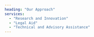```yaml
---
heading: "Our Approach"
services:
  - "Research and Innovation"
  - "Legal Aid"
  - "Technical and Advisory Assistance"
---
```

